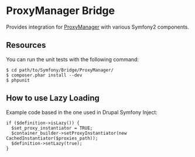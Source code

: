 ProxyManager Bridge
===================

Provides integration for [ProxyManager][1] with various Symfony2 components.

Resources
---------

You can run the unit tests with the following command:

    $ cd path/to/Symfony/Bridge/ProxyManager/
    $ composer.phar install --dev
    $ phpunit

[1]: https://github.com/Ocramius/ProxyManager

How to use Lazy Loading
---------

Example code based in the one used in Drupal Symfony Inject:

    if ($definition->isLazy()) {
      $set_proxy_instantiator = TRUE;
      $container_builder->setProxyInstantiator(new CachedInstantiator($proxies_path));
      $definition->setLazy(true);
    }
